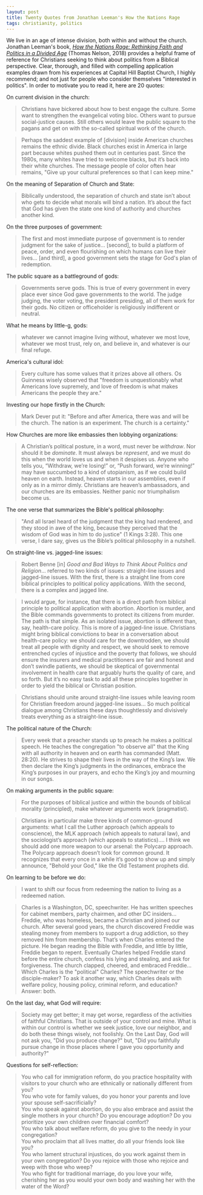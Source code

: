 ```yaml
---
layout: post
title: Twenty Quotes from Jonathan Leeman's How the Nations Rage
tags: christianity, politics
---
```


We live in an age of intense division, both within and without the church. Jonathan Leeman's book, [*How the Nations Rage: Rethinking Faith and Politics in a Divided Age*](https://www.amazon.com/dp/B075SN4HB6/ref=dp-kindle-redirect?_encoding=UTF8&btkr=1) (Thomas Nelson, 2018) provides a helpful frame of reference for Christians seeking to think about politics from a Biblical perspective. Clear, thorough, and filled with compelling application examples drawn from his experiences at Capital Hill Baptist Church, I highly recommend; and not just for people who consider themselves "interested in politics". In order to motivate you to read it, here are 20 quotes:

On current division in the church:

> Christians have bickered about how to best engage the culture. Some want to strengthen the evangelical voting bloc. Others want to pursue social-justice causes. Still others would leave the public square to the pagans and get on with the so-called spiritual work of the church.

> Perhaps the saddest example of [division] inside American churches remains the ethnic divide. Black churches exist in America in large part because whites pushed them out in centuries past. Since the 1980s, many whites have tried to welcome blacks, but it’s back into their white churches. The message people of color often hear remains, "Give up your cultural preferences so that I can keep mine."

On the meaning of Separation of Church and State:

> Biblically understood, the separation of church and state isn’t about who gets to decide what morals will bind a nation. It’s about the fact that God has given the state one kind of authority and churches another kind.

On the three purposes of government:

> The first and most immediate purpose of government is to render judgment for the sake of justice... [second], to build a platform of peace, order, and even flourishing on which humans can live their lives... [and third], a good government sets the stage for God's plan of redemption.

The public square as a battleground of gods:

> Governments serve gods. This is true of every government in every place ever since God gave governments to the world. The judge judging, the voter voting, the president presiding, all of them work for their gods. No citizen or officeholder is religiously indifferent or neutral.

What he means by little-g, gods:

> whatever we cannot imagine living without,
  whatever we most love,
  whatever we most trust, rely on, and believe in, and
  whatever is our final refuge.

America's cultural idol:

> Every culture has some values that it prizes above all others. Os Guinness wisely observed that "freedom is unquestionably what Americans love supremely, and love of freedom is what makes Americans the people they are."

Investing our hope firstly in the Church:

> Mark Dever put it: "Before and after America, there was and will be the church. The nation is an experiment. The church is a certainty."

How Churches are more like embassies then lobbying organizations:

> A Christian’s political posture, in a word, must never be *withdraw*. Nor should it be *dominate*. It must always be *represent*, and we must do this when the world loves us and when it despises us. Anyone who tells you, “Withdraw, we’re losing!” or, “Push forward, we’re winning!” may have succumbed to a kind of utopianism, as if we could build heaven on earth. Instead, heaven starts in our assemblies, even if only as in a mirror dimly. Christians are heaven’s ambassadors, and our churches are its embassies. Neither panic nor triumphalism become us.

The one verse that summarizes the Bible's political philosophy:

> "And all Israel heard of the judgment that the king had rendered, and they stood in awe of the king, because they perceived that the wisdom of God was in him to do justice" (1 Kings 3:28). This one verse, I dare say, gives us the Bible’s political philosophy in a nutshell.

On straight-line vs. jagged-line issues:

> Robert Benne [in] *Good and Bad Ways to Think About Politics and Religion*... referred to two kinds of issues: straight-line issues and jagged-line issues. With the first, there is a straight line from core biblical principles to political policy applications. With the second, there is a complex and jagged line.

> I would argue, for instance, that there is a direct path from biblical principle to political application with abortion. Abortion is murder, and the Bible commands governments to protect its citizens from murder. The path is that simple.
As an isolated issue, abortion is different than, say, health-care policy. This is more of a jagged-line issue. Christians might bring biblical convictions to bear in a conversation about health-care policy: we should care for the downtrodden, we should treat all people with dignity and respect, we should seek to remove entrenched cycles of injustice and the poverty that follows, we should ensure the insurers and medical practitioners are fair and honest and don’t swindle patients, we should be skeptical of governmental involvement in health care that arguably hurts the quality of care, and so forth. But it’s no easy task to add all these principles together in order to yield the biblical or Christian position.

> Christians should unite around straight-line issues while leaving room for Christian freedom around jagged-line issues... So much political dialogue among Christians these days thoughtlessly and divisively treats everything as a straight-line issue.

The political nature of the Church:

> Every week that a preacher stands up to preach he makes a political speech. He teaches the congregation "to observe all" that the King with all authority in heaven and on earth has commanded (Matt. 28:20). He strives to shape their lives in the way of the King’s law. We then declare the King’s judgments in the ordinances, embrace the King’s purposes in our prayers, and echo the King’s joy and mourning in our songs.

On making arguments in the public square:

> For the purposes of biblical justice and within the bounds of biblical morality (principled), make whatever arguments work (pragmatist).

> Christians in particular make three kinds of common-ground arguments: what I call the Luther approach (which appeals to conscience), the MLK approach (which appeals to natural law), and the sociologist’s approach (which appeals to statistics)....  I think we should add one more weapon to our arsenal: the Polycarp approach. The Polycarp approach doesn’t look for common ground. It recognizes that every once in a while it’s good to show up and simply announce, "Behold your God," like the Old Testament prophets did.

On learning to be before we do:

> I want to shift our focus from redeeming the nation to living as a redeemed nation.

> Charles is a Washington, DC, speechwriter. He has written speeches for cabinet members, party chairmen, and other DC insiders... Freddie, who was homeless, became a Christian and joined our church. After several good years, the church discovered Freddie was stealing money from members to support a drug addiction, so they removed him from membership. That’s when Charles entered the picture. He began reading the Bible with Freddie, and little by little, Freddie began to repent. Eventually Charles helped Freddie stand before the entire church, confess his lying and stealing, and ask for forgiveness. The church clapped, cheered, and embraced Freddie... Which Charles is the "political" Charles? The speechwriter or the disciple-maker? To ask it another way, which Charles deals with welfare policy, housing policy, criminal reform, and education? Answer: both.

On the last day, what God will require:

> Society may get better; it may get worse, regardless of the activities of faithful Christians. That is outside of your control and mine. What is within our control is whether we seek justice, love our neighbor, and do both these things wisely, not foolishly.
On the Last Day, God will not ask you, "Did you produce change?" but, "Did you faithfully pursue change in those places where I gave you opportunity and authority?"

Questions for self-reflection:

  > You who call for immigration reform, do you practice hospitality with visitors to your church who are ethnically or nationally different from you?  
  > You who vote for family values, do you honor your parents and love your spouse self-sacrificially?  
  > You who speak against abortion, do you also embrace and assist the single mothers in your church? Do you encourage adoption? Do you prioritize your own children over financial comfort?  
  > You who talk about welfare reform, do you give to the needy in your congregation?  
  > You who proclaim that all lives matter, do all your friends look like you?  
  > You who lament structural injustices, do you work against them in your own congregation? Do you rejoice with those who rejoice and weep with those who weep?  
  > You who fight for traditional marriage, do you love your wife, cherishing her as you would your own body and washing her with the water of the Word?  
